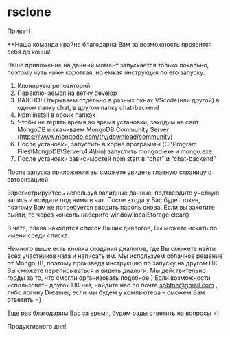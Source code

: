 # rsclone

Привет! 

**Наша команда крайне благодарна Вам за возможность проявится себя до конца!

Наше приложение на данный момент запускается только локально,  поэтому чуть ниже короткая, но емкая инструкция по его запуску.
1)	Клонируем репозиторий
2)	Переключаемся на ветку develop
3)	ВАЖНО! Открываем отдельно в разных окнах VScode(или другой) в одном папку chat, в другом папку chat-backend
4)	Npm install в обоих папках
5)	Чтобы не терять время во время установки, заходим на сайт MongoDB и скачиваем MongoDB Community Server (https://www.mongodb.com/try/download/community)
6)	После установки, запустить в корне программы (C:\Program Files\MongoDB\Server\4.4\bin) запустить mongod.exe и mongo.exe
7)	После установки зависимостей npm start в “chat” и “chat-backend”

После запуска приложения вы сможете увидеть главную страницу с авторизацией.

Зарегистрируйтесь используя валидные данные, подтвердите учетную запись и войдите под ними в чат.
После входа у Вас будет токен, поэтому Вам не потребуется вводить пароль снова.
Если вы захотите выйти, то через консоль наберите window.localStorage.clear()

В чате, слева находится список Ваших диалогов, Вы можете искать по имени среди списка.

Немного выше есть кнопка создания диалогов, где Вы сможете найти всех участников чата и написать им. 
Мы используем облачное решение от MongoDB, поэтому произведя инструкцию по запуску на другом ПК Вы сможете переписываться и видеть диалоги. 
Мы действительно горды за то, что смогли организовать подобное!) 
Если возможности использовать другой ПК нет, найдите нас по почте spbtne@gmail.com , либо логину  Dreamer, если мы будем у компьютера – сможем Вам ответить =)

Еще раз благодарим Вас за время, будем рады ответить на вопросы =)

Продуктивного дня!



